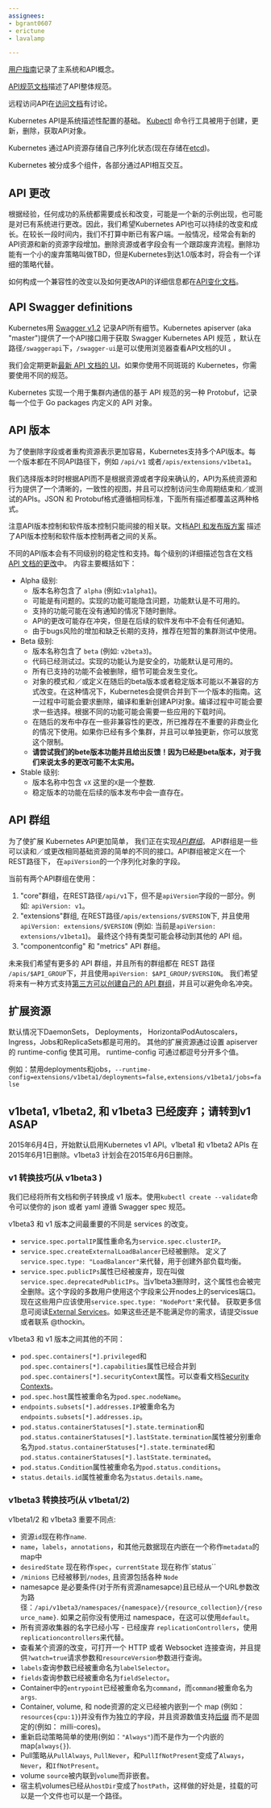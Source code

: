 ```yaml
---
assignees:
- bgrant0607
- erictune
- lavalamp

---
```


[用户指南](/docs/user-guide/)记录了主系统和API概念。

[API规范文档](https://github.com/kubernetes/kubernetes/tree/{{page.githubbranch}}/docs/devel/api-conventions.md)描述了API整体规范。

远程访问API在[访问文档](/docs/admin/accessing-the-api)有讨论。

Kubernetes API是系统描述性配置的基础。 [Kubectl](/docs/user-guide/kubectl/kubectl) 命令行工具被用于创建，更新，删除，获取API对象。

Kubernetes 通过API资源存储自己序列化状态(现在存储在[etcd](https://coreos.com/docs/distributed-configuration/getting-started-with-etcd/))。

Kubernetes 被分成多个组件，各部分通过API相互交互。

## API 更改

根据经验，任何成功的系统都需要成长和改变，可能是一个新的示例出现，也可能是对已有系统进行更改。因此，我们希望Kubernetes API也可以持续的改变和成长。在较长一段时间内，我们不打算中断已有客户端。一般情况，经常会有新的API资源和新的资源字段增加。删除资源或者字段会有一个跟踪废弃流程。删除功能有一个小的废弃策略叫做TBD，但是Kubernetes到达1.0版本时，将会有一个详细的策略代替。

如何构成一个兼容性的改变以及如何更改API的详细信息都在[API变化文档](https://github.com/kubernetes/kubernetes/tree/{{page.githubbranch}}/docs/devel/api_changes.md)。

## API Swagger definitions

Kubernetes用 [Swagger v1.2](http://swagger.io/) 记录API所有细节。Kubernetes apiserver (aka "master")提供了一个API接口用于获取 Swagger Kubernetes API 规范 ，默认在路径`/swaggerapi`下，`/swagger-ui`是可以使用浏览器查看API文档的UI
。

我们会定期更新[最新 API 文档的 UI](http://kubernetes.io/kubernetes/third_party/swagger-ui/)。如果你使用不同斑斑的 Kubernetes，你需要使用不同的规范。

Kubernetes 实现一个用于集群内通信的基于 API 规范的另一种 Protobuf，记录每一个位于 Go packages 内定义的 API 对象。

## API 版本

为了使删除字段或者重构资源表示更加容易，Kubernetes支持多个API版本。每一个版本都在不同API路径下，例如 `/api/v1` 或者`/apis/extensions/v1beta1`。

我们选择版本时时根据API而不是根据资源或者字段来确认的，API为系统资源和行为提供了一个清晰的，一致性的视图，并且可以控制访问生命周期结束和／或测试的APIs。JSON 和 Protobuf格式遵循相同标准，下面所有描述都覆盖这两种格式。

注意API版本控制和软件版本控制只能间接的相关联。文档[API 和发布版方案](https://github.com/kubernetes/kubernetes/blob/{{page.githubbranch}}/docs/design/versioning.md) 描述了API版本控制和软件版本控制两者之间的关系。


不同的API版本会有不同级别的稳定性和支持。每个级别的详细描述包含在文档[API 文档的更改](https://github.com/kubernetes/kubernetes/tree/{{page.githubbranch}}/docs/devel/api_changes.md#alpha-beta-and-stable-versions)中。 内容主要概括如下：

- Alpha 级别:
    - 版本名称包含了 `alpha` (例如:`v1alpha1`)。
    - 可能是有问题的。实现的功能可能隐含问题，功能默认是不可用的。
    - 支持的功能可能在没有通知的情况下随时删除。
    - API的更改可能存在冲突，但是在后续的软件发布中不会有任何通知。
    - 由于bugs风险的增加和缺乏长期的支持，推荐在短暂的集群测试中使用。
- Beta 级别:
    - 版本名称包含了 `beta` (例如: `v2beta3`)。
    - 代码已经测试过。实现的功能认为是安全的，功能默认是可用的。
    - 所有已支持的功能不会被删除，细节可能会发生变化。
    - 对象的模式和／或定义在随后的beta版本或者稳定版本可能以不兼容的方式改变。在这种情况下，Kubernetes会提供合并到下一个版本的指南。这一过程中可能会要求删除，编译和重新创建API对象。编译过程中可能会要求一些选择。根据不同的功能可能会需要一些应用的下载时间。
    - 在随后的发布中存在一些非兼容性的更改，所已推荐在不重要的非商业化的情况下使用。如果你已经有多个集群，并且可以单独更新，你可以放宽这个限制。
    - **请尝试我们的bete版本功能并且给出反馈！因为已经是beta版本，对于我们来说太多的更改可能不太实用。**
- Stable 级别:
    - 版本名称中包含 `vX` 这里的`X`是一个整数.
    - 稳定版本的功能在后续的版本发布中会一直存在。

## API 群组

为了使扩展 Kubernetes API更加简单，
我们正在实现[*API群组*](https://github.com/kubernetes/kubernetes/blob/{{page.githubbranch}}/docs/proposals/api-group.md)。
API群组是一些可以读和／或更改相同基础资源的简单的不同的接口。API群组被定义在一个REST路径下，
在`apiVersion`的一个序列化对象的字段。

当前有两个API群组在使用：

1. "core"群组，在REST路径`/api/v1`下，但不是`apiVersion`字段的一部分。例如: `apiVersion: v1`。
1. "extensions"群组, 在REST路径`/apis/extensions/$VERSION`下, 并且使用  `apiVersion: extensions/$VERSION` (例如: 当前是`apiVersion: extensions/v1beta1`)。
  最终这个持有类型可能会移动到其他的 API 组。
1. "componentconfig" 和 "metrics" API 群组。


未来我们希望有更多的 API 群组，并且所有的群组都在 REST 路径
`/apis/$API_GROUP`下，并且使用`apiVersion: $API_GROUP/$VERSION`。
我们希望将来有一种方式支持[第三方可以创建自己的 API 群组](https://github.com/kubernetes/kubernetes/blob/{{page.githubbranch}}/docs/design/extending-api.md)，并且可以避免命名冲突。


## 扩展资源

默认情况下DaemonSets， Deployments， HorizontalPodAutoscalers， Ingress，Jobs和ReplicaSets都是可用的。
其他的扩展资源通过设置 apiserver 的 runtime-config 使其可用。
runtime-config 可通过都逗号分开多个值。

例如：禁用deployments和jobs，`--runtime-config=extensions/v1beta1/deployments=false,extensions/v1beta1/jobs=false`

## v1beta1, v1beta2, 和 v1beta3 已经废弃；请转到v1 ASAP

2015年6月4日，开始默认启用Kubernetes v1 API。v1beta1 和 v1beta2 APIs 在2015年6月1日删除。v1beta3 计划会在2015年6月6日删除。

### v1 转换技巧(从 v1beta3 )

我们已经将所有文档和例子转换成 v1 版本。使用`kubectl create --validate`命令可以使你的 json 或者 yaml 遵循 Swagger spec 规范。

v1beta3 和 v1 版本之间最重要的不同是 services 的改变。

* `service.spec.portalIP`属性重命名为`service.spec.clusterIP`。
* `service.spec.createExternalLoadBalancer`已经被删除。 定义了`service.spec.type: "LoadBalancer"`来代替，用于创建外部负载均衡。
* `service.spec.publicIPs`属性已经被废弃，现在叫做`service.spec.deprecatedPublicIPs`。当v1beta3删除时，这个属性也会被完全删除。这个字段的多数用户使用这个字段来公开nodes上的services端口。现在这些用户应该使用`service.spec.type: "NodePort"`来代替。 获取更多信息可阅读[External Services](/docs/user-guide/services/#external-services)。如果这些还是不能满足你的需求，请提交issue或者联系 @thockin。

v1beta3 和 v1 版本之间其他的不同：

* `pod.spec.containers[*].privileged`和`pod.spec.containers[*].capabilities`属性已经合并到`pod.spec.containers[*].securityContext`属性。可以查看文档[Security Contexts](/docs/user-guide/security-context)。
* `pod.spec.host`属性被重命名为`pod.spec.nodeName`。
* `endpoints.subsets[*].addresses.IP`被重命名为`endpoints.subsets[*].addresses.ip`。
* `pod.status.containerStatuses[*].state.termination`和`pod.status.containerStatuses[*].lastState.termination`属性被分别重命名为`pod.status.containerStatuses[*].state.terminated`和`pod.status.containerStatuses[*].lastState.terminated`。
* `pod.status.Condition`属性被重命名为`pod.status.conditions`。
* `status.details.id`属性被重命名为`status.details.name`。

### v1beta3 转换技巧(从 v1beta1/2)

v1beta1/2 和 v1beta3 重要不同点:

* 资源`id`现在称作`name`.
* `name`，`labels`，`annotations`，和其他元数据现在内嵌在一个称作`metadata`的map中
* `desiredState` 现在称作`spec`，`currentState` 现在称作`status``
* `/minions` 已经被移到`/nodes`, 且资源包括各种 `Node`
* namesapce 是必要条件(对于所有资源namesapce)且已经从一个URL参数改为路径：`/api/v1beta3/namespaces/{namespace}/{resource_collection}/{resource_name}`. 如果之前你没有使用过 namespace，在这可以使用`default`。
* 所有资源收集器的名字已经小写 - 已经废弃 `replicationControllers`，使用 `replicationcontrollers`来代替。
* 查看某个资源的改变，可打开一个 HTTP 或者 Websocket 连接查询，并且提供`?watch=true`请求参数和`resourceVersion`参数进行查询。
* `labels`查询参数已经被重命名为`labelSelector`。
* `fields`查询参数已经被重命名为`fieldSelector`。
* Container中的`entrypoint`已经被重命名为`command`，而`command`被重命名为`args`.
* Container, volume, 和 node资源的定义已经被内嵌到一个 map (例如： `resources{cpu:1}`)并没有作为独立的字段，并且资源数值支持[后缀](/docs/user-guide/compute-resources/#specifying-resource-quantities) 而不是固定的(例如： milli-cores)。
* 重新启动策略简单的使用(例如：`"Always"`)而不是作为一个内嵌的map(`always{}`).
* Pull策略从`PullAlways`, `PullNever`，和`PullIfNotPresent`变成了`Always`，`Never`，和`IfNotPresent`。
* volume `source`被内联到`volume`而非嵌套。
* 宿主机volumes已经从`hostDir`变成了`hostPath`，这样做的好处是，挂载的可以是一个文件也可以是一个路径。
